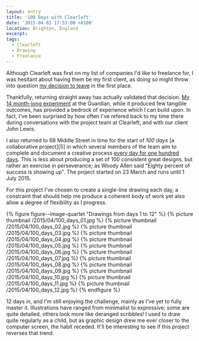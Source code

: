 ```yaml
---
layout: entry
title: '100 Days with Clearleft'
date: '2015-04-03 17:53:00 +0100'
location: Brighton, England
excerpt: 
tags:
  - Clearleft
  - Drawing
  - Freelance
---
```

Although Clearleft was first on my list of companies I'd like to freelance for, I was hesitant about having them be my first client, as doing so might throw into question [my decision to leave][1] in the first place.

Thankfully, returning straight away has actually validated that decision. [My 14 month-long experiment][2] at the Guardian, while it produced few tangible outcomes, has provided a bedrock of experience which I can build upon. In fact, I've been surprised by how often I've refered back to my time there during conversations with the project team at Clearleft, and with our client John Lewis.

I also returned to 68 Middle Street in time for the start of _100 days_ [a collaborative project][5] in which several members of the team aim to complete and document a creative process [every day for one hundred days][4]. This is less about producing a set of 100 consistent great designs, but rather an exercise in perseverance; as Woody Allen said "Eighty percent of success is showing up". The project started on 23 March and runs until 1 July 2015.

For this project I've chosen to create a single-line drawing each day, a constraint that should help me produce a coherent body of work yet also allow a degree of flexibility as I progress.

{% figure figure--image-quartet "Drawings from days 1 to 12" %}
{% picture thumbnail /2015/04/100_days_01.jpg %}
{% picture thumbnail /2015/04/100_days_02.jpg %}
{% picture thumbnail /2015/04/100_days_03.jpg %}
{% picture thumbnail /2015/04/100_days_04.jpg %}
{% picture thumbnail /2015/04/100_days_05.jpg %}
{% picture thumbnail /2015/04/100_days_06.jpg %}
{% picture thumbnail /2015/04/100_days_07.jpg %}
{% picture thumbnail /2015/04/100_days_08.jpg %}
{% picture thumbnail /2015/04/100_days_09.jpg %}
{% picture thumbnail /2015/04/100_days_10.jpg %}
{% picture thumbnail /2015/04/100_days_11.jpg %}
{% picture thumbnail /2015/04/100_days_12.jpg %}
{% endfigure %}

12 days in, and I'm still enjoying the challenge, mainly as I've yet to fully master it. Illustrations have ranged from minimalist to expressive; some are quite detailed, others look more like deranged scribbles! I used to draw quite regularly as a child, but as graphic design drew me ever closer to the computer screen, the habit receded. It'll be interesting to see if this project reverses that trend.

[1]: /2013/10/moving_in_moving_on
[2]: /2015/01/changing_gears
[4]: http://clearleft.com/thinks/100daysstartshere/
[3]: http://clearleft100days.tumblr.com
